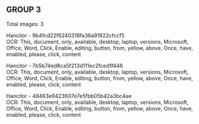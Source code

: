 ## GROUP 3
Total images: 3  

Hancitor - 9b4fcd22f6240318fa36a91922cfccf5  
OCR: This, document, only, available, desktop, laptop, versions, Microsoft, Office, Word, Click, Enable, editing, button, from, yellow, above, Once, have, enabled, please, click, content  

Hancitor - 7b5b74ed8ca5f213d111ec2fced1f446  
OCR: This, document, only, available, desktop, laptop, versions, Microsoft, Office, Word, Click, Enable, editing, button, from, yellow, above, Once, have, enabled, please, click, content  

Hancitor - 48463e9423607e7e5fbb05b42a3bc4ae  
OCR: This, document, only, available, desktop, laptop, versions, Microsoft, Office, Word, Click, Enable, editing, button, from, yellow, above, Once, have, enabled, please, click, content  

